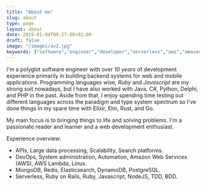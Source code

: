 ```yaml
---
title: "About me"
slug: about
type: page
layout: about
date: 2019-01-04T09:27:08+01:00
draft: false
image: "/images/av2.jpg"
keywords: ["software","engineer","developer","serverless","aws","amazon","architect","freelancer","contractor","ruby", "nodejs"]
---
```


I'm a polyglot software engineer with over _10 years_ of development experience primarily in building backend systems for web and mobile applications. Programming languages wise, _Ruby_ and _Javascript_ are my strong suit nowadays, but I have also worked with Java, C#, Python, Delphi, and PHP in the past. Aside from that, I enjoy spending time testing out different languages across the paradigm and type system spectrum so I've done things in my spare time with Elixir, Elm, Rust, and Go.

My main focus is to bringing things to life and solving problems. I'm a passionate reader and learner and a web development enthusiast.

Experience overview:

- APIs, Large data processing, Scalability, Search platforms.
- DevOps, System administration, Automation, Amazon Web Services (AWS), AWS Lambda, Linux.
- MongoDB, Redis, Elasticsearch, DynamoDB, PostgreSQL.
- Serverless, Ruby on Rails, Ruby, Javascript, NodeJS, TDD, BDD.


